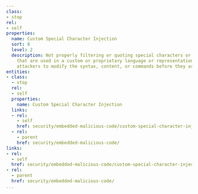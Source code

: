 ```yaml
---
class:
- stop
rel:
- self
properties:
  name: Custom Special Character Injection
  sort: 8
  level: 2
  description: Not properly filtering or quoting special characters or reserved words
    that are used in a custom or proprietary language or representation, allowing
    attackers to modify the syntax, content, or commands before they are processed.
entities:
- class:
  - stop
  rel:
  - self
  properties:
    name: Custom Special Character Injection
  links:
  - rel:
    - self
    href: security/embedded-malicious-code/custom-special-character-injection.md
  - rel:
    - parent
    href: security/embedded-malicious-code/
links:
- rel:
  - self
  href: security/embedded-malicious-code/custom-special-character-injection.md
- rel:
  - parent
  href: security/embedded-malicious-code/
...
```


